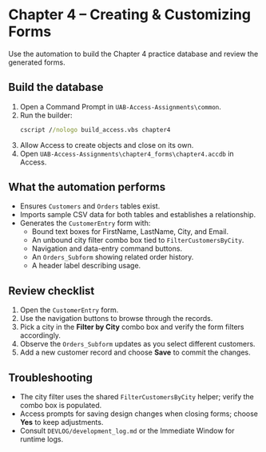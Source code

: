# Chapter 4 – Creating & Customizing Forms

Use the automation to build the Chapter 4 practice database and review the generated forms.

## Build the database

1. Open a Command Prompt in `UAB-Access-Assignments\common`.
2. Run the builder:
   ```cmd
   cscript //nologo build_access.vbs chapter4
   ```
3. Allow Access to create objects and close on its own.
4. Open `UAB-Access-Assignments\chapter4_forms\chapter4.accdb` in Access.

## What the automation performs

- Ensures `Customers` and `Orders` tables exist.
- Imports sample CSV data for both tables and establishes a relationship.
- Generates the `CustomerEntry` form with:
  - Bound text boxes for FirstName, LastName, City, and Email.
  - An unbound city filter combo box tied to `FilterCustomersByCity`.
  - Navigation and data-entry command buttons.
  - An `Orders_Subform` showing related order history.
  - A header label describing usage.

## Review checklist

1. Open the `CustomerEntry` form.
2. Use the navigation buttons to browse through the records.
3. Pick a city in the **Filter by City** combo box and verify the form filters accordingly.
4. Observe the `Orders_Subform` updates as you select different customers.
5. Add a new customer record and choose **Save** to commit the changes.

## Troubleshooting

- The city filter uses the shared `FilterCustomersByCity` helper; verify the combo box is populated.
- Access prompts for saving design changes when closing forms; choose **Yes** to keep adjustments.
- Consult `DEVLOG/development_log.md` or the Immediate Window for runtime logs.
